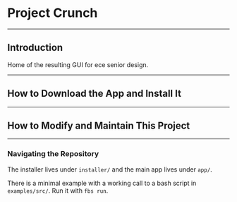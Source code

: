 # Project Crunch

---

## Introduction

Home of the resulting GUI for ece senior design.

---

## How to Download the App and Install It

---

## How to Modify and Maintain This Project

---

### Navigating the Repository

The installer lives under `installer/` and the main app lives under `app/`.

There is a minimal example with a working call to a bash script in `examples/src/`. Run it with `fbs run`.
